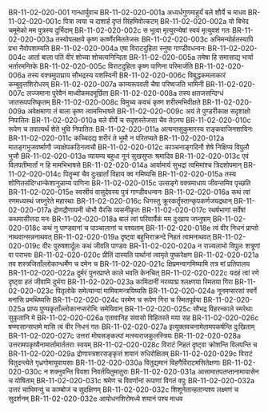 BR-11-02-020-001  गान्धार्युवाच
BR-11-02-020-001a अध्यर्धगुणमाहुर्यं बले शौर्ये च माधव
BR-11-02-020-001c पित्रा त्वया च दाशार्ह दृप्तं सिंहमिवोत्कटम्
BR-11-02-020-002a यो बिभेद चमूमेको मम पुत्रस्य दुर्भिदाम्
BR-11-02-020-002c स भूत्वा मृत्युरन्येषां स्वयं मृत्युवशं गतः
BR-11-02-020-003a तस्योपलक्षये कृष्ण कार्ष्णेरमिततेजसः
BR-11-02-020-003c अभिमन्योर्हतस्यापि प्रभा नैवोपशाम्यति
BR-11-02-020-004a एषा विराटदुहिता स्नुषा गाण्डीवधन्वनः
BR-11-02-020-004c आर्ता बाला पतिं वीरं शोच्या शोचत्यनिन्दिता
BR-11-02-020-005a तमेषा हि समासाद्य भार्या भर्तारमन्तिके
BR-11-02-020-005c विराटदुहिता कृष्ण पाणिना परिमार्जति
BR-11-02-020-006a तस्य वक्त्रमुपाघ्राय सौभद्रस्य यशस्विनी
BR-11-02-020-006c विबुद्धकमलाकारं कम्बुवृत्तशिरोधरम्
BR-11-02-020-007a काम्यरूपवती चैषा परिष्वजति भामिनी
BR-11-02-020-007c लज्जमाना पुरेवैनं माध्वीकमदमूर्छिता
BR-11-02-020-008a तस्य क्षतजसन्दिग्धं जातरूपपरिष्कृतम्
BR-11-02-020-008c विमुच्य कवचं कृष्ण शरीरमभिवीक्षते
BR-11-02-020-009a अवेक्षमाणा तं बाला कृष्ण त्वामभिभाषते
BR-11-02-020-009c अयं ते पुण्डरीकाक्ष सदृशाक्षो निपातितः
BR-11-02-020-010a बले वीर्ये च सदृशस्तेजसा चैव तेऽनघ
BR-11-02-020-010c रूपेण च तवात्यर्थं शेते भुवि निपातितः
BR-11-02-020-011a अत्यन्तसुकुमारस्य राङ्कवाजिनशायिनः
BR-11-02-020-011c कच्चिदद्य शरीरं ते भूमौ न परितप्यते
BR-11-02-020-012a मातङ्गभुजवर्ष्माणौ ज्याक्षेपकठिनत्वचौ
BR-11-02-020-012c काञ्चनाङ्गदिनौ शेषे निक्षिप्य विपुलौ भुजौ
BR-11-02-020-013a व्यायम्य बहुधा नूनं सुखसुप्तः श्रमादिव
BR-11-02-020-013c एवं विलपतीमार्तां न हि मामभिभाषसे
BR-11-02-020-014a आर्यामार्य सुभद्रां त्वमिमांश्च त्रिदशोपमान्
BR-11-02-020-014c पितॄन्मां चैव दुःखार्तां विहाय क्व गमिष्यसि
BR-11-02-020-015a तस्य शोणितसंदिग्धान्केशानुन्नाम्य पाणिना
BR-11-02-020-015c उत्सङ्गे वक्त्रमाधाय जीवन्तमिव पृच्छति
BR-11-02-020-015e स्वस्रीयं वासुदेवस्य पुत्रं गाण्डीवधन्वनः
BR-11-02-020-016a कथं त्वां रणमध्यस्थं जघ्नुरेते महारथाः
BR-11-02-020-016c धिगस्तु क्रूरकर्तॄंस्तान्कृपकर्णजयद्रथान्
BR-11-02-020-017a द्रोणद्रौणायनी चोभौ यैरसि व्यसनीकृतः
BR-11-02-020-017c रथर्षभाणां सर्वेषां कथमासीत्तदा मनः
BR-11-02-020-018a बालं त्वां परिवार्यैकं मम दुःखाय जघ्नुषाम्
BR-11-02-020-018c कथं नु पाण्डवानां च पाञ्चालानां च पश्यताम्
BR-11-02-020-018e त्वं वीर निधनं प्राप्तो नाथवान्सन्ननाथवत्
BR-11-02-020-019a दृष्ट्वा बहुभिराक्रन्दे निहतं त्वामनाथवत्
BR-11-02-020-019c वीरः पुरुषशार्दूलः कथं जीवति पाण्डवः
BR-11-02-020-020a न राज्यलाभो विपुलः शत्रूणां वा पराभवः
BR-11-02-020-020c प्रीतिं दास्यति पार्थानां त्वामृते पुष्करेक्षण
BR-11-02-020-021a तव शस्त्रजिताँल्लोकान्धर्मेण च दमेन च
BR-11-02-020-021c क्षिप्रमन्वागमिष्यामि तत्र मां प्रतिपालय
BR-11-02-020-022a दुर्मरं पुनरप्राप्ते काले भवति केनचित्
BR-11-02-020-022c यदहं त्वां रणे दृष्ट्वा हतं जीवामि दुर्भगा
BR-11-02-020-023a कामिदानीं नरव्याघ्र श्लक्ष्णया स्मितया गिरा
BR-11-02-020-023c पितृलोके समेत्यान्यां मामिवामन्त्रयिष्यसि
BR-11-02-020-024a नूनमप्सरसां स्वर्गे मनांसि प्रमथिष्यसि
BR-11-02-020-024c परमेण च रूपेण गिरा च स्मितपूर्वया
BR-11-02-020-025a प्राप्य पुण्यकृताँल्लोकानप्सरोभिः समेयिवान्
BR-11-02-020-025c सौभद्र विहरन्काले स्मरेथाः सुकृतानि मे
BR-11-02-020-026a एतावानिह संवासो विहितस्ते मया सह
BR-11-02-020-026c षण्मासान्सप्तमे मासि त्वं वीर निधनं गतः
BR-11-02-020-027a इत्युक्तवचनामेतामपकर्षन्ति दुःखिताम्
BR-11-02-020-027c उत्तरां मोघसङ्कल्पां मत्स्यराजकुलस्त्रियः
BR-11-02-020-028a उत्तरामपकृष्यैनामार्तामार्ततराः स्वयम्
BR-11-02-020-028c विराटं निहतं दृष्ट्वा क्रोशन्ति विलपन्ति च
BR-11-02-020-029a द्रोणास्त्रशरसङ्कृत्तं शयानं रुधिरोक्षितम्
BR-11-02-020-029c विराटं वितुदन्त्येते गृध्रगोमायुवायसाः
BR-11-02-020-030a वितुद्यमानं विहगैर्विराटमसितेक्षणाः
BR-11-02-020-030c न शक्नुवन्ति विवशा निवर्तयितुमातुराः
BR-11-02-020-031a आसामातपतप्तानामायासेन च योषिताम्
BR-11-02-020-031c श्रमेण च विवर्णानां रूपाणां विगतं वपुः
BR-11-02-020-032a उत्तरं चाभिमन्युं च काम्बोजं च सुदक्षिणम्
BR-11-02-020-032c शिशूनेतान्हतान्पश्य लक्ष्मणं च सुदर्शनम्
BR-11-02-020-032e आयोधनशिरोमध्ये शयानं पश्य माधव
